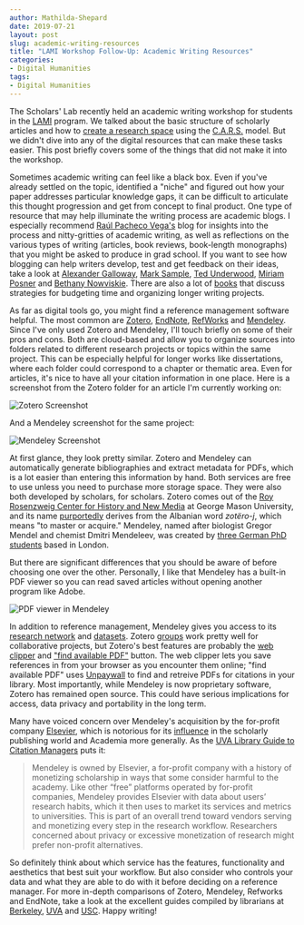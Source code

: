 ```yaml
---
author: Mathilda-Shepard
date: 2019-07-21
layout: post
slug: academic-writing-resources
title: "LAMI Workshop Follow-Up: Academic Writing Resources"
categories:
- Digital Humanities
tags:
- Digital Humanities
---
```


The Scholars' Lab recently held an academic writing workshop for students in the [LAMI](https://graddiversity.virginia.edu/U.Va.LAMI) program. We talked about the basic structure of scholarly articles and how to [create a research space](https://journals.sagepub.com/doi/pdf/10.1177/0741088387004002004?casa_token=4KDvnVFvjwYAAAAA:Y52bk2jneKQlsVXCtCVxrLXNZKJWdQZ9he1PVFx7dPeXPUWqfr6l8u3W9742CunnSAyhv9WhnfTIYw) using the [C.A.R.S.](https://libguides.usc.edu/writingguide/CARS) model. But we didn't dive into any of the digital resources that can make these tasks easier. This post briefly covers some of the things that did not make it into the workshop.

Sometimes academic writing can feel like a black box. Even if you've already settled on the topic, identified a "niche" and figured out how your paper addresses particular knowledge gaps, it can be difficult to articulate this thought progression and get from concept to final product. One type of resource that may help illuminate the writing process are academic blogs. I especially recommend [Raúl Pacheco Vega's](http://www.raulpacheco.org/blog/) blog for insights into the process and nitty-gritties of academic writing, as well as reflections on the various types of writing (articles, book reviews, book-length monographs) that you might be asked to produce in grad school. If you want to see how blogging can help writers develop, test and get feedback on their ideas, take a look at [Alexander Galloway](http://cultureandcommunication.org/galloway/), [Mark Sample](https://www.samplereality.com/author/admin/), [Ted Underwood](https://tedunderwood.com/), [Miriam Posner](http://miriamposner.com/blog/) and [Bethany Nowviskie](http://nowviskie.org/). There are also a lot of [books](https://www.goodreads.com/shelf/show/academic-writing) that discuss strategies for budgeting time and organizing longer writing projects. 

As far as digital tools go, you might find a reference management software helpful. The most common are [Zotero](https://www.zotero.org/), [EndNote](https://endnote.com/product-details/basic/), [RefWorks](https://www.proquest.com/products-services/refworks.html) and [Mendeley](https://www.mendeley.com/newsfeed). Since I've only used Zotero and Mendeley, I'll touch briefly on some of their pros and cons. Both are cloud-based and allow you to organize sources into folders related to different research projects or topics within the same project. This can be especially helpful for longer works like dissertations, where each folder could correspond to a chapter or thematic area. Even for articles, it's nice to have all your citation information in one place. Here is a screenshot from the Zotero folder for an article I'm currently working on:

![Zotero Screenshot](https://virginia.box.com/shared/static/dzw7peltwik0sndhohsjicr1j79q77ht.png)

And a Mendeley screenshot for the same project:

![Mendeley Screenshot](https://virginia.box.com/shared/static/ufjto4eioit8pnz5dqugkwf67ced4ikx.png)

At first glance, they look pretty similar. Zotero and Mendeley can automatically generate bibliographies and extract metadata for PDFs, which is a lot easier than entering this information by hand. Both services are free to use unless you need to purchase more storage space. They were also both developed by scholars, for scholars. Zotero comes out of the [Roy Rosenzweig Center for History and New Media](https://rrchnm.org/) at George Mason University, and its name [purportedly](http://ideophone.org/zotero-etymology/) derives from the Albanian word *zotëro-j*, which means "to master or acquire." Mendeley, named after biologist Gregor Mendel and chemist Dmitri Mendeleev, was created by [three German PhD students](https://blogs.scientificamerican.com/information-culture/interview-with-dr-victor-henning-mendeley/) based in London.

But there are significant differences that you should be aware of before choosing one over the other. Personally, I like that Mendeley has a built-in PDF viewer so you can read saved articles without opening another program like Adobe.

![PDF viewer in Mendeley](https://virginia.box.com/shared/static/2v1ei28tvpc9qie34bey43h8rktqngb9.png)

In addition to reference management, Mendeley gives you access to its [research network](https://www.mendeley.com/research-network/community) and [datasets](https://www.mendeley.com/datasets). Zotero [groups](https://www.zotero.org/groups/) work pretty well for collaborative projects, but Zotero's best features are probably the [web clipper](https://www.zotero.org/download/connectors) and ["find available PDF"](https://www.zotero.org/blog/improved-pdf-retrieval-with-unpaywall-integration/) button. The web clipper lets you save references in from your browser as you encounter them online; "find available PDF" uses [Unpaywall](https://unpaywall.org/) to find and retreive PDFs for citations in your library. Most importantly, while Mendeley is now proprietary software, Zotero has remained open source. This could have serious implications for access, data privacy and portability in the long term. 

Many have voiced concern over Mendeley's acquisition by the for-profit company [Elsevier](https://en.wikipedia.org/wiki/Elsevier), which is notorious for its [influence](https://www.chronicle.com/article/Elsevier-s-Presence-on/246048) in the scholarly publishing world and Academia more generally. As the [UVA Library Guide to Citation Managers](https://guides.lib.virginia.edu/referencemanagers) puts it:
> Mendeley is owned by Elsevier, a for-profit company with a history of monetizing scholarship in ways that some consider harmful to the academy. Like other “free” platforms operated by for-profit companies, Mendeley provides Elsevier with data about users’ research habits, which it then uses to market its services and metrics to universities. This is part of an overall trend toward vendors serving and monetizing every step in the research workflow. Researchers concerned about privacy or excessive monetization of research might prefer non-profit alternatives.

So definitely think about which service has the features, functionality and aesthetics that best suit your workflow. But also consider who controls your data and what they are able to do with it before deciding on a reference manager. For more in-depth comparisons of Zotero, Mendeley, Refworks and EndNote, take a look at the excellent guides compiled by librarians at [Berkeley](https://guides.lib.berkeley.edu/publichealth/citations), [UVA](https://guides.lib.virginia.edu/referencemanagers) and [USC](https://libraries.usc.edu/research/citation-management). Happy writing!
